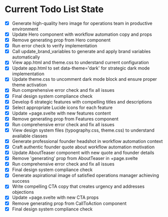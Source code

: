 <!-- DO NOT EDIT - Managed by todo_list tool -->
<!-- Updated: 2025-10-27T20:53:44.687Z -->

# Current Todo List State

- [x] Generate high-quality hero image for operations team in productive environment
- [x] Update Hero component with workflow automation copy and props
- [x] Remove generating prop from Hero component
- [x] Run error check to verify implementation
- [x] Call update_brand_variables to generate and apply brand variables automatically
- [x] View app.html and theme.css to understand current configuration
- [x] Update app.html to set data-theme='dark' for strategic dark mode implementation
- [x] Update theme.css to uncomment dark mode block and ensure proper theme activation
- [x] Run comprehensive error check and fix all issues
- [x] Final design system compliance check
- [x] Develop 6 strategic features with compelling titles and descriptions
- [x] Select appropriate Lucide icons for each feature
- [x] Update +page.svelte with new features content
- [x] Remove generating prop from Features component
- [x] Run comprehensive error check and fix all issues
- [x] View design system files (typography.css, theme.css) to understand available classes
- [x] Generate professional founder headshot in workflow automation context
- [x] Craft authentic founder quote about workflow automation motivation
- [x] Update AboutTeaser component with new quote and founder details
- [x] Remove 'generating' prop from AboutTeaser in +page.svelte
- [x] Run comprehensive error check and fix all issues
- [x] Final design system compliance check
- [x] Generate aspirational image of satisfied operations manager achieving success
- [x] Write compelling CTA copy that creates urgency and addresses objections
- [x] Update +page.svelte with new CTA props
- [x] Remove generating prop from CallToAction component
- [x] Final design system compliance check
